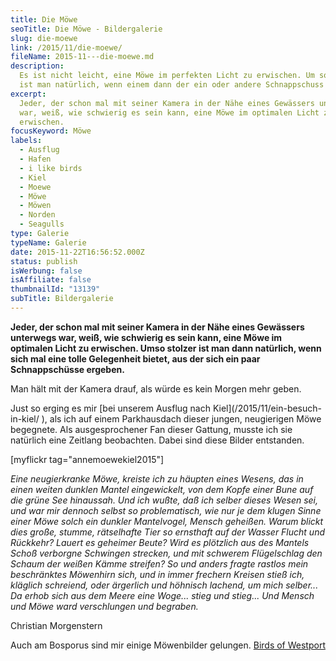 ```yaml
---
title: Die Möwe
seoTitle: Die Möwe - Bildergalerie
slug: die-moewe
link: /2015/11/die-moewe/
fileName: 2015-11---die-moewe.md
description:
  Es ist nicht leicht, eine Möwe im perfekten Licht zu erwischen. Um so stolzer
  ist man natürlich, wenn einem dann der ein oder andere Schnappschuss gelingt.
excerpt:
  Jeder, der schon mal mit seiner Kamera in der Nähe eines Gewässers unterwegs
  war, weiß, wie schwierig es sein kann, eine Möwe im optimalen Licht zu
  erwischen.
focusKeyword: Möwe
labels:
  - Ausflug
  - Hafen
  - i like birds
  - Kiel
  - Moewe
  - Möwe
  - Möwen
  - Norden
  - Seagulls
type: Galerie
typeName: Galerie
date: 2015-11-22T16:56:52.000Z
status: publish
isWerbung: false
isAffiliate: false
thumbnailId: "13139"
subTitle: Bildergalerie
---
```


<strong>Jeder, der schon mal mit seiner Kamera in der Nähe eines Gewässers
unterwegs war, weiß, wie schwierig es sein kann, eine Möwe im optimalen Licht zu
erwischen. Umso stolzer ist man dann natürlich, wenn sich mal eine tolle
Gelegenheit bietet, aus der sich ein paar Schnappschüsse ergeben.</strong>

Man hält mit der Kamera drauf, als würde es kein Morgen mehr geben.

Just so erging es mir [bei unserem Ausflug nach
Kiel](/2015/11/ein-besuch-in-kiel/ ‎), als ich auf einem Parkhausdach dieser
jungen, neugierigen Möwe begegnete. Als ausgesprochener Fan dieser Gattung,
musste ich sie natürlich eine Zeitlang beobachten. Dabei sind diese Bilder
entstanden.

[myflickr tag="annemoewekiel2015"]

<em>Eine neugierkranke Möwe,</em><em> kreiste ich zu häupten eines</em><em>
Wesens, das in einen weiten</em><em> dunklen Mantel eingewickelt,</em><em> von
dem Kopfe einer Bune</em><em> auf die grüne See hinaussah.</em><em> Und ich
wußte, daß ich selber</em><em> dieses Wesen sei, und war mir</em><em> dennoch
selbst so problematisch,</em><em> wie nur je dem klugen Sinne</em><em> einer
Möwe solch ein dunkler</em><em> Mantelvogel, Mensch geheißen.</em><em> Warum
blickt dies große, stumme,</em><em> rätselhafte Tier so ernsthaft</em><em> auf
der Wasser Flucht und Rückkehr?</em><em> Lauert es geheimer Beute?</em><em> Wird
es plötzlich aus des Mantels</em><em> Schoß verborgne Schwingen
strecken,</em><em> und mit schwerem Flügelschlag den</em><em> Schaum der weißen
Kämme streifen?</em><em> So und anders fragte rastlos</em><em> mein beschränktes
Möwenhirn sich,</em><em> und in immer frechern Kreisen</em><em> stieß ich,
kläglich schreiend, oder</em><em> ärgerlich und höhnisch lachend,</em><em> um
mich selber... Da erhob sich</em><em> aus dem Meere eine Woge...</em><em> stieg
und stieg... Und Mensch und Möwe</em><em> ward verschlungen und begraben.</em>

Christian Morgenstern

Auch am Bosporus sind mir einige Möwenbilder gelungen.
[Birds of Westport](/2010/01/moewen-am-bosporus/) </li></ol>
